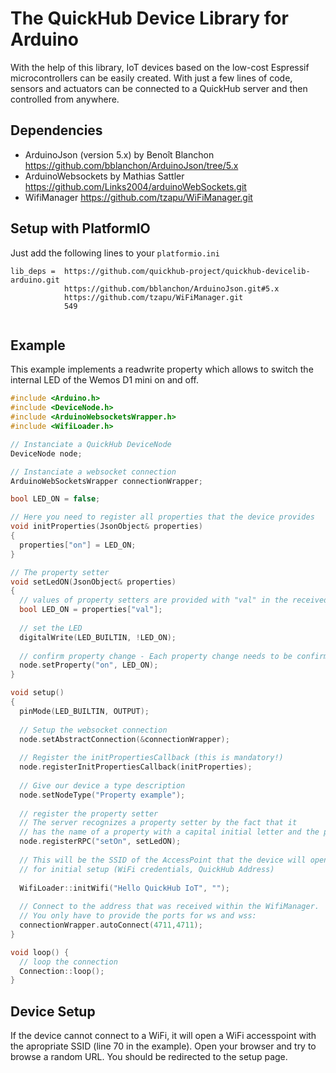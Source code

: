 # The QuickHub Device Library for Arduino

With the help of this library, IoT devices based on the low-cost Espressif microcontrollers can be easily created. With just a few lines of code, sensors and actuators can be connected to a QuickHub server and then controlled from anywhere. 

## Dependencies

- ArduinoJson (version 5.x) by Benoît Blanchon https://github.com/bblanchon/ArduinoJson/tree/5.x
- ArduinoWebsockets by Mathias Sattler https://github.com/Links2004/arduinoWebSockets.git
- WifiManager https://github.com/tzapu/WiFiManager.git

## Setup with PlatformIO

Just add the following lines to your ```platformio.ini```

```
lib_deps =  https://github.com/quickhub-project/quickhub-devicelib-arduino.git
            https://github.com/bblanchon/ArduinoJson.git#5.x
            https://github.com/tzapu/WiFiManager.git
            549
            
```

## Example

This example implements a readwrite property which allows to switch the internal LED of the Wemos D1 mini on and off.

```c
#include <Arduino.h>
#include <DeviceNode.h>
#include <ArduinoWebsocketsWrapper.h>
#include <WifiLoader.h>

// Instanciate a QuickHub DeviceNode
DeviceNode node;

// Instanciate a websocket connection
ArduinoWebSocketsWrapper connectionWrapper;

bool LED_ON = false;

// Here you need to register all properties that the device provides 
void initProperties(JsonObject& properties)
{
  properties["on"] = LED_ON;
}

// The property setter 
void setLedON(JsonObject& properties)
{
  // values of property setters are provided with "val" in the received json object
  bool LED_ON = properties["val"];
  
  // set the LED
  digitalWrite(LED_BUILTIN, !LED_ON);
  
  // confirm property change - Each property change needs to be confirmed!
  node.setProperty("on", LED_ON);
}

void setup() 
{
  pinMode(LED_BUILTIN, OUTPUT);
  
  // Setup the websocket connection
  node.setAbstractConnection(&connectionWrapper);
  
  // Register the initPropertiesCallback (this is mandatory!)
  node.registerInitPropertiesCallback(initProperties);
  
  // Give our device a type description
  node.setNodeType("Property example");
  
  // register the property setter
  // The server recognizes a property setter by the fact that it 
  // has the name of a property with a capital initial letter and the prefix "set".
  node.registerRPC("setOn", setLedON);
  
  // This will be the SSID of the AccessPoint that the device will open
  // for initial setup (WiFi credentials, QuickHub Address)
  
  WifiLoader::initWifi("Hello QuickHub IoT", "");
  
  // Connect to the address that was received within the WifiManager.
  // You only have to provide the ports for ws and wss:
  connectionWrapper.autoConnect(4711,4711);
}

void loop() {
  // loop the connection
  Connection::loop();
}
```

## Device Setup

If the device cannot connect to a WiFi, it will open a WiFi accesspoint with the apropriate SSID (line 70 in the example). Open your browser and try to browse a random URL. You should be redirected to the setup page.


